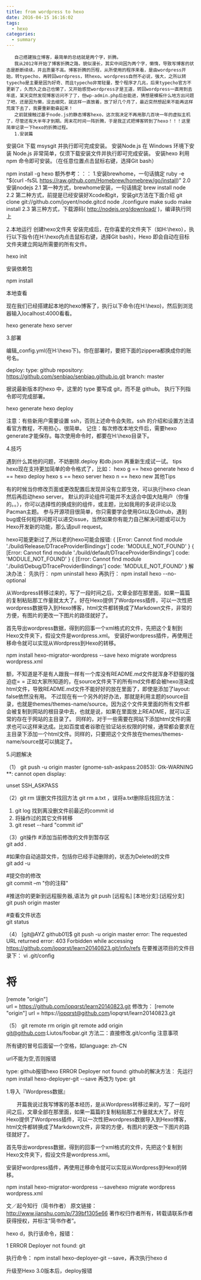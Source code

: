 ```yaml
---
title: from wordpress to hexo
date: 2016-04-15 16:16:02
tags: 
  - hexo
categories:
  - summary
---
```

	
	   自己搭建独立博客，最简单的总结就是两个字，折腾。
       我从2012年开始了博客折腾之路，貌似漫长，其实中间因为两个字，懒惰，导致写博客的状态是断断续续，并且质量不高。博客折腾的历程，从所使用的程序来看，是由wordpress开始，转typecho，再转回wordpress，转hexo。wordpress自然不必说，强大，之所以转typecho是主要是因为好奇、而且typecho非常轻量，整个程序才几兆，后来typecho官方不更新了，久而久之自己也懒了，又开始感觉wordpress才是王道，转回wordpress一直用到去年底，某天突然发现博客访问不了了，但wp-admin.php后台能进，猜想是模板什么地方出问题了吧，还是因为懒，没去细究，就这样一直放着，放了好几个月了，最近突然想起来不能再这样荒废下去了，我要重新勤奋起来！
       之前就接触过基于node.js的静态博客hexo，这次我决定不再用那几百块一年的虚拟主机了，尽管还有大半年才到期。周末花时间一阵折腾，于是我正式把博客转到了hexo！！！这里简单记录一下hexo的折腾过程。
       1.安装篇
安装Git
下载 msysgit 并执行即可完成安装。
安装Node.js
在 Windows 环境下安装 Node.js 非常简单，仅须下载安装文件并执行即可完成安装。
安装hexo
利用 npm 命令即可安装。（在任意位置点击鼠标右键，选择Git bash）

npm install -g hexo
额外参考：：：
1.安装brewhome，一句话搞定
ruby -e "$(curl -fsSL https://raw.github.com/Homebrew/homebrew/go/install)”
2.0 安装nodejs 
2.1 第一种方式，brewhome安装，一句话搞定
brew install node
2.2 第二种方式，前提是已经安装好Xcode和git，安装git方法在下面介绍
git clone git://github.com/joyent/node.gitcd node
./configure
make
sudo make install
2.3 第三种方式，下载源码( http://nodejs.org/download/ )，编译执行同上 

2.本地运行
创建hexo文件夹
安装完成后，在你喜爱的文件夹下（如H:\hexo），执行以下指令(在H:\hexo内点击鼠标右键，选择Git bash)，Hexo 即会自动在目标文件夹建立网站所需要的所有文件。

hexo init

安装依赖包

npm install

本地查看

现在我们已经搭建起本地的hexo博客了，执行以下命令(在H:\hexo)，然后到浏览器输入localhost:4000看看。

hexo generate
hexo server

3.部署

编辑_config.yml(在H:\hexo下)。你在部署时，要把下面的zippera都换成你的账号名。

deploy:
  type: github
  repository: https://github.com/senbiao/senbiao.github.io.git
  branch: master

据说最新版本的hexo 中，这里的 type 要写成 git，而不是 github。
执行下列指令即可完成部署。

hexo generate
hexo deploy

注意：有些新用户需要设置 ssh，否则上述命令会失败。ssh 的介绍和设置方法请看官方教程，不用担心，很简单。
记住：每次修改本地文件后，需要hexo generate才能保存。每次使用命令时，都要在H:\hexo目录下。

4.技巧

遇到什么其他的问题，不妨删除.deploy 和db.json 再重新生成试一试。
tips
hexo现在支持更加简单的命令格式了，比如：
hexo g == hexo generate
hexo d == hexo deploy
hexo s == hexo server
hexo n == hexo new
其他Tips

有的时候当你修改页面或更改配置后发现并没有立即生效，可以执行hexo clean然后再启动hexo server。
默认的评论组件可能并不太适合中国大陆用户（你懂的。。），你可以选择性的换成别的组件，或主题，比如我用的多说评论以及Pacman主题。
参与开源项目很简单，你只需要学会使用Git以及Github，遇到bug或任何程序问题可以递交issue，当然如果你有能力自己解决问题或可以为Hexo开发新的功能，那么请pull request。

hexo可能更新过了,所以老的hexo可能会报错:
{ [Error: Cannot find module './build/Release/DTraceProviderBindings'] code: 'MODULE_NOT_FOUND' }
{ [Error: Cannot find module './build/default/DTraceProviderBindings'] code: 'MODULE_NOT_FOUND' }
{ [Error: Cannot find module './build/Debug/DTraceProviderBindings'] code: 'MODULE_NOT_FOUND' }
解决办法：
先执行： npm uninstall hexo 
再执行： npm install hexo --no-optional

从Wordpress转移过来的，写了一段时间之后，文章全部在那里面，如果一篇篇的复制粘贴那工作量就太大了。好在Hexo提供了Wordpress插件，可以一次性把wordpress数据导入到Hexo博客，html文件都转换成了Markdown文件，非常的方便，有图片的更改一下图片的路径就好了。


首先导出wordpress数据，得到的回事一个xml格式的文件，先把这个复制到Hexo文件夹下，假设文件是wordpress.xml。
安装好wordpress插件，再使用迁移命令就可以实现从Wordpress到Hexo的转移。

npm install hexo-migrator-wordpress --save
hexo migrate wordpress wordpress.xml



额，不知道是不是有人跟我一样有一个库没有README.md文件就浑身不舒服的强迫症= =
正如大家所知道的，在source文件夹下的所有md文件都会被hexo渲染成html文件，导致README.md文件不能好好的放在里面了，即使是添加了layout: false依然没有用。
不过现在有一个另外的好办法，那就是利用主题的source目录，也就是themes/themes-name/source。因为这个文件夹里面的所有文件都会被复制到网站的根目录中去，也就是说，如果在里面放上README，就可以正常的存在于网站的主目录了。
同样的，对于一些需要在网站下添加html文件的需求也可以这样来达成。比如百度或者谷歌在验证站长权限的时候，通常都会要求在主目录下添加一个html文件。同样的，只要把这个文件放在themes/themes-name/source就可以搞定了。



5.问题解决

（1）
git push -u origin master
(gnome-ssh-askpass:20853): Gtk-WARNING **: cannot open display:

unset SSH_ASKPASS



（2）git rm 误删文件找回方法
git rm a.txt ，误将a.txt删除后找回方法：
1. git log 找到离没删文件前最近的commit id
2. 将操作过的其它文件转移
3. git reset --hard "commit id"

（3）git操作
#添加当前修改的文件到暂存区  
git add .  
  
#如果你自动追踪文件，包括你已经手动删除的，状态为Deleted的文件  
git add -u  
  
#提交你的修改  
git commit –m "你的注释"  
  
#推送你的更新到远程服务器,语法为 git push [远程名] [本地分支]:[远程分支]  
git push origin master  
  
#查看文件状态  
git status  

（4）
[git@AYZ github01]$ git push -u origin master
error: The requested URL returned error: 403 Forbidden while accessing https://github.com/iopqrst/learn20140823.git/info/refs
在要推送项目的文件目录下：
vi .git/config

# 将
[remote "origin"]  
    url = https://github.com/iopqrst/learn20140823.git
修改为：
[remote "origin"]
url = https://iopqrst@github.com/iopqrst/learn20140823.git

（5）
git remote rm origin
git remote add origin git@github.com:Liutos/foobar.git
方法二：直接修改.git/config
注意事项



所有键的冒号后面留一个空格，如language: zh-CN  

url不能为空,否则报错  

type: github报错hexo ERROR Deployer not found: github的解决方法：
先运行 npm install hexo-deployer-git --save
再改为 type: git

1.导入『Wordpress数据』


　　开篇我说过我写博客的基本经历，是从Wordpress转移过来的，写了一段时间之后，文章全部在那里面，如果一篇篇的复制粘贴那工作量就太大了。好在Hexo提供了Wordpress插件，可以一次性把wordpress数据导入到Hexo博客，html文件都转换成了Markdown文件，非常的方便，有图片的更改一下图片的路径就好了。


首先导出wordpress数据，得到的回事一个xml格式的文件，先把这个复制到Hexo文件夹下，假设文件是wordpress.xml。

安装好wordpress插件，再使用迁移命令就可以实现从Wordpress到Hexo的转移。


npm install hexo-migrator-wordpress --savehexo migrate wordpress wordpress.xml


文／起今知行（简书作者）
原文链接：http://www.jianshu.com/p/739bf1305e66
著作权归作者所有，转载请联系作者获得授权，并标注“简书作者”。


hexo d，执行该命令，报错：

1
ERROR Deployer not found: git

执行命令：
npm install hexo-deployer-git --save，再次执行hexo d

升级至Hexo 3.0版本后，deploy报错